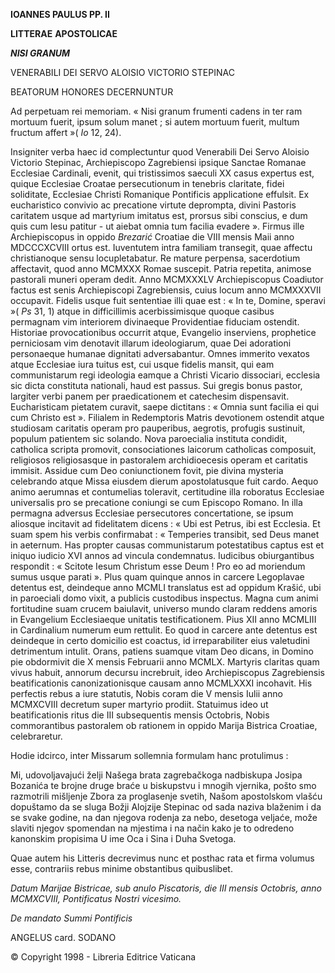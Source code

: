 **IOANNES PAULUS PP. II**

**LITTERAE** **APOSTOLICAE**

***NISI GRANUM***

VENERABILI DEI SERVO ALOISIO VICTORIO STEPINAC

BEATORUM HONORES DECERNUNTUR

Ad perpetuam rei memoriam. « Nisi granum frumenti cadens in ter ram mortuum fuerit, ipsum solum manet ; si autem mortuum fuerit, multum fructum affert »( *Io* 12, 24).

Insigniter verba haec id complectuntur quod Venerabili Dei Servo Aloisio Victorio Stepinac, Archiepiscopo Zagrebiensi ipsique Sanctae Romanae Ecclesiae Cardinali, evenit, qui tristissimos saeculi XX casus expertus est, quique Ecclesiae Croatae persecutionum in tenebris claritate, fidei soliditate, Ecclesiae Christi Romanique Pontificis applicatione effulsit. Ex eucharistico convivio ac precatione virtute deprompta, divini Pastoris caritatem usque ad martyrium imitatus est, prorsus sibi conscius, e dum quis cum lesu patitur - ut aiebat omnia tum facilia evadere ». Firmus ille Archiepiscopus in oppido *Brezarić* Croatiae die VIII mensis Maii anno MDCCCXCVIII ortus est. Iuventutem intra familiam transegit, quae affectu christianoque sensu locupletabatur. Re mature perpensa, sacerdotium affectavit, quod anno MCMXXX Romae suscepit. Patria repetita, animose pastorali muneri operam dedit. Anno MCMXXXLV Archiepiscopus Coadiutor factus est senis Archiepiscopi Zagrebiensis, cuius locum anno MCMXXXVII occupavit. Fidelis usque fuit sententiae illi quae est : « In te, Domine, speravi »( *Ps* 31, 1) atque in difficillimis acerbissimisque quoque casibus permagnam vim interiorem divinaeque Providentiae fiduciam ostendit. Historiae provocationibus occurrit atque, Evangelio inserviens, prophetice perniciosam vim denotavit illarum ideologiarum, quae Dei adorationi personaeque humanae dignitati adversabantur. Omnes immerito vexatos atque Ecclesiae iura tuitus est, cui usque fidelis mansit, qui eam communistarum regi ideologia eamque a Christi Vicario dissociari, ecclesia sic dicta constituta nationali, haud est passus. Sui gregis bonus pastor, largiter verbi panem per praedicationem et catechesim dispensavit. Eucharisticam pietatem curavit, saepe dictitans : « Omnia sunt facilia ei qui cum Christo est ». Filialem in Redemptoris Matris devotionem ostendit atque studiosam caritatis operam pro pauperibus, aegrotis, profugis sustinuit, populum patientem sic solando. Nova paroecialia instituta condidit, catholica scripta promovit, consociationes laicorum catholicas composuit, religiosos religiosasque in pastoralem archidioecesis operam et caritatis immisit. Assidue cum Deo coniunctionem fovit, pie divina mysteria celebrando atque Missa eiusdem dierum apostolatusque fuit cardo. Aequo animo aerumnas et contumelias toleravit, certitudine illa roboratus Ecclesiae universalis pro se precatione coniungi se cum Episcopo Romano. In illa permagna adversus Ecclesiae persecutores concertatione, se ipsum aliosque incitavit ad fidelitatem dicens : « Ubi est Petrus, ibi est Ecclesia. Et suam spem his verbis confirmabat : « Temperies transibit, sed Deus manet in aeternum. Has propter causas communistarum potestatibus captus est et iniquo iudicio XVI annos ad vincula condemnatus. Iudicibus obiurgantibus respondit : « Scitote Iesum Christum esse Deum ! Pro eo ad moriendum sumus usque parati ». Plus quam quinque annos in carcere Legoplavae detentus est, deindeque anno MCMLI translatus est ad oppidum Krašić, ubi in paroeciali domo vixit, a publicis custodibus inspectus. Magna cum animi fortitudine suam crucem baiulavit, universo mundo claram reddens amoris in Evangelium Ecclesiaeque unitatis testificationem. Pius XII anno MCMLIII in Cardinalium numerum eum rettulit. Eo quod in carcere ante detentus est deindeque in certo domicilio est coactus, id irreparabiliter eius valetudini detrimentum intulit. Orans, patiens suamque vitam Deo dicans, in Domino pie obdormivit die X mensis Februarii anno MCMLX. Martyris claritas quam vivus habuit, annorum decursu increbruit, ideo Archiepiscopus Zagrebiensis beatificationis canonizationisque causam anno MCMLXXXI incohavit. His perfectis rebus a iure statutis, Nobis coram die V mensis Iulii anno MCMXCVIII decretum super martyrio prodiit. Statuimus ideo ut beatificationis ritus die III subsequentis mensis Octobris, Nobis commorantibus pastoralem ob rationem in oppido Marija Bistrica Croatiae, celebraretur.

Hodie idcirco, inter Missarum sollemnia formulam hanc protulimus :

Mi, udovoljavajući želji Našega brata zagrebačkoga nadbiskupa Josipa Bozanića te brojne druge braće u biskupstvu i mnogih vjernika, pošto smo razmotrili mišljenje Zbora za proglasenje svetih, Našom apostolskom vlašću dopuštamo da se sluga Božji Alojzije Stepinac od sada naziva blaženim i da se svake godine, na dan njegova rodenja za nebo, desetoga veljaće, može slaviti njegov spomendan na mjestima i na način kako je to odredeno kanonskim propisima U ime Oca i Sina i Duha Svetoga.

Quae autem his Litteris decrevimus nunc et posthac rata et firma volumus esse, contrariis rebus minime obstantibus quibuslibet.

*Datum Marijae Bistricae, sub anulo Piscatoris, die III mensis Octobris, anno MCMXCVIII, Pontificatus Nostri vicesimo.*

*De mandato Summi Pontificis*

ANGELUS card. SODANO

© Copyright 1998 - Libreria Editrice Vaticana